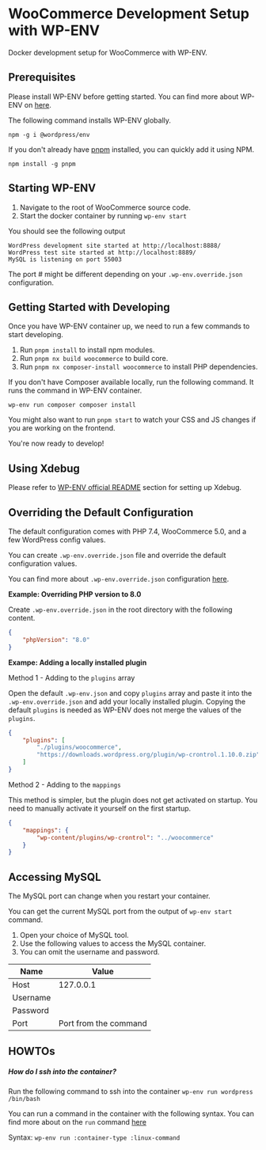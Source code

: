 # WooCommerce Development Setup with WP-ENV

Docker development setup for WooCommerce with WP-ENV.

## Prerequisites

Please install WP-ENV before getting started. You can find more about WP-ENV on [here](https://github.com/WordPress/gutenberg/tree/master/packages/env).

The following command installs WP-ENV globally.

`npm -g i @wordpress/env`

If you don't already have [pnpm](https://pnpm.io/installation) installed, you can quickly add it using NPM.

`npm install -g pnpm`

## Starting WP-ENV

1. Navigate to the root of WooCommerce source code.
2. Start the docker container by running `wp-env start`

You should see the following output

```
WordPress development site started at http://localhost:8888/
WordPress test site started at http://localhost:8889/
MySQL is listening on port 55003
```

The port # might be different depending on your `.wp-env.override.json` configuration.

## Getting Started with Developing

Once you have WP-ENV container up, we need to run a few commands to start developing.

1. Run `pnpm install` to install npm modules.
2. Run `pnpm nx build woocommerce` to build core.
4. Run `pnpm nx composer-install woocommerce` to install PHP dependencies.

If you don't have Composer available locally, run the following command. It runs the command in WP-ENV container.

`wp-env run composer composer install`

You might also want to run `pnpm start` to watch your CSS and JS changes if you are working on the frontend.

You're now ready to develop!

## Using Xdebug

Please refer to [WP-ENV official README](https://github.com/WordPress/gutenberg/tree/master/packages/env#using-xdebug) section for setting up Xdebug.

## Overriding the Default Configuration

The default configuration comes with PHP 7.4, WooCommerce 5.0, and a few WordPress config values.

You can create `.wp-env.override.json` file and override the default configuration values.

You can find more about `.wp-env.override.json` configuration [here](https://github.com/WordPress/gutenberg/tree/master/packages/env#wp-envoverridejson).

**Example: Overriding PHP version to 8.0**

Create `.wp-env.override.json` in the root directory with the following content.

```json
{
	"phpVersion": "8.0"
}
```

**Exampe: Adding a locally installed plugin**

Method 1 - Adding to the `plugins` array

Open the default `.wp-env.json` and copy `plugins` array and paste it into the `.wp-env.override.json` and add your locally installed plugin. Copying the default `plugins` is needed as WP-ENV does not merge the values of the `plugins`.

```json
{
	"plugins": [
		"./plugins/woocommerce",
		"https://downloads.wordpress.org/plugin/wp-crontrol.1.10.0.zip"
	]
}
```

Method 2 - Adding to the `mappings`

This method is simpler, but the plugin does not get activated on startup. You need to manually activate it yourself on the first startup.

```json
{
	"mappings": {
		"wp-content/plugins/wp-crontrol": "../woocommerce"
	}
}
```

## Accessing MySQL

The MySQL port can change when you restart your container.

You can get the current MySQL port from the output of `wp-env start` command.

1. Open your choice of MySQL tool.
2. Use the following values to access the MySQL container.
3. You can omit the username and password.

| Name     | Value                 |
| -------- | --------------------- |
| Host     | 127.0.0.1             |
| Username |                       |
| Password |                       |
| Port     | Port from the command |

## HOWTOs

##### How do I ssh into the container?

Run the following command to ssh into the container
`wp-env run wordpress /bin/bash`

You can run a command in the container with the following syntax. You can find more about on the `run` command [here](https://github.com/WordPress/gutenberg/tree/master/packages/env#wp-env-run-container-command)

Syntax:
`wp-env run :container-type :linux-command`
